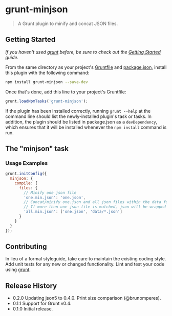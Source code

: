# grunt-minjson

> A Grunt plugin to minify and concat JSON files.

## Getting Started
_If you haven't used [grunt][] before, be sure to check out the [Getting Started][] guide._

From the same directory as your project's [Gruntfile][Getting Started] and [package.json][], install this plugin with the following command:

```bash
npm install grunt-minjson --save-dev
```

Once that's done, add this line to your project's Gruntfile:

```js
grunt.loadNpmTasks('grunt-minjson');
```

If the plugin has been installed correctly, running `grunt --help` at the command line should list the newly-installed plugin's task or tasks. In addition, the plugin should be listed in package.json as a `devDependency`, which ensures that it will be installed whenever the `npm install` command is run.

[grunt]: http://gruntjs.com/
[Getting Started]: https://github.com/gruntjs/grunt/blob/devel/docs/getting_started.md
[package.json]: https://npmjs.org/doc/json.html

## The "minjson" task

### Usage Examples

```js
grunt.initConfig({
  minjson: {
    compile: {
      files: {
        // Minify one json file
        'one.min.json': 'one.json',
        // Concat/minify one.json and all json files within the data folder
        // If more than one json file is matched, json will be wrapped in brackets []
        'all.min.json': ['one.json', 'data/*.json']
      }
    }
  }
});
```

## Contributing
In lieu of a formal styleguide, take care to maintain the existing coding style. Add unit tests for any new or changed functionality. Lint and test your code using [grunt][].

## Release History

* 0.2.0 Updating json5 to 0.4.0. Print size comparison (@brunomperes).
* 0.1.1 Support for Grunt v0.4.
* 0.1.0 Initial release.
